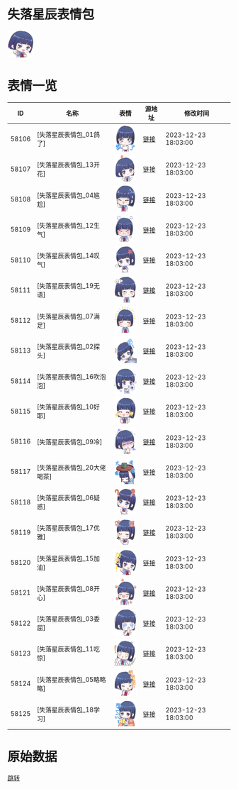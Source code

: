 # 失落星辰表情包

<img src="./cover.png" height="60" alt="cover" />

# 表情一览

|ID|名称|表情|源地址|修改时间|
|----|----|----|----|----|
|58106|[失落星辰表情包_01鸽了]|<img src="./pic/058106_%5B失落星辰表情包_01鸽了%5D.png" height="60" alt="01鸽了"/>|[链接](https://i0.hdslb.com/bfs/garb/c3d30abbe560842c467024268ae7c9382387eb63.png)|2023-12-23 18:03:00|
|58107|[失落星辰表情包_13开花]|<img src="./pic/058107_%5B失落星辰表情包_13开花%5D.png" height="60" alt="13开花"/>|[链接](https://i0.hdslb.com/bfs/garb/80f5cc5745b3e7b6c14639bcc79cc58f6c26321d.png)|2023-12-23 18:03:00|
|58108|[失落星辰表情包_04尴尬]|<img src="./pic/058108_%5B失落星辰表情包_04尴尬%5D.png" height="60" alt="04尴尬"/>|[链接](https://i0.hdslb.com/bfs/garb/0f010f78c92a127d349729ac6bdf9c471a4d5a90.png)|2023-12-23 18:03:00|
|58109|[失落星辰表情包_12生气]|<img src="./pic/058109_%5B失落星辰表情包_12生气%5D.png" height="60" alt="12生气"/>|[链接](https://i0.hdslb.com/bfs/garb/a52d3a471d0ca6fe184925b3f14f375eaa0f7420.png)|2023-12-23 18:03:00|
|58110|[失落星辰表情包_14叹气]|<img src="./pic/058110_%5B失落星辰表情包_14叹气%5D.png" height="60" alt="14叹气"/>|[链接](https://i0.hdslb.com/bfs/garb/bce7212fc381cc829a6c2380db414f3c22d1fa87.png)|2023-12-23 18:03:00|
|58111|[失落星辰表情包_19无语]|<img src="./pic/058111_%5B失落星辰表情包_19无语%5D.png" height="60" alt="19无语"/>|[链接](https://i0.hdslb.com/bfs/garb/602fdabc20aec6c58566ae58f0bd8d1c5f0428c9.png)|2023-12-23 18:03:00|
|58112|[失落星辰表情包_07满足]|<img src="./pic/058112_%5B失落星辰表情包_07满足%5D.png" height="60" alt="07满足"/>|[链接](https://i0.hdslb.com/bfs/garb/921abd9ea9a86779df3290706d2881194428fc53.png)|2023-12-23 18:03:00|
|58113|[失落星辰表情包_02探头]|<img src="./pic/058113_%5B失落星辰表情包_02探头%5D.png" height="60" alt="02探头"/>|[链接](https://i0.hdslb.com/bfs/garb/7eecb4e56a15383b9a6bcce640d145abc0c6433e.png)|2023-12-23 18:03:00|
|58114|[失落星辰表情包_16吹泡泡]|<img src="./pic/058114_%5B失落星辰表情包_16吹泡泡%5D.png" height="60" alt="16吹泡泡"/>|[链接](https://i0.hdslb.com/bfs/garb/cb9fed98108b6c3819a70861536cda10c7a2a35b.png)|2023-12-23 18:03:00|
|58115|[失落星辰表情包_10好耶]|<img src="./pic/058115_%5B失落星辰表情包_10好耶%5D.png" height="60" alt="10好耶"/>|[链接](https://i0.hdslb.com/bfs/garb/15a2681bbf78b1e72e35fcde9d6092a7492694c2.png)|2023-12-23 18:03:00|
|58116|[失落星辰表情包_09冷]|<img src="./pic/058116_%5B失落星辰表情包_09冷%5D.png" height="60" alt="09冷"/>|[链接](https://i0.hdslb.com/bfs/garb/91a7b5ee1800931c1e754f8e2672a39376723906.png)|2023-12-23 18:03:00|
|58117|[失落星辰表情包_20大佬喝茶]|<img src="./pic/058117_%5B失落星辰表情包_20大佬喝茶%5D.png" height="60" alt="20大佬喝茶"/>|[链接](https://i0.hdslb.com/bfs/garb/6a015f08177849d82e14fdf7240dcc65cd7f2e22.png)|2023-12-23 18:03:00|
|58118|[失落星辰表情包_06疑惑]|<img src="./pic/058118_%5B失落星辰表情包_06疑惑%5D.png" height="60" alt="06疑惑"/>|[链接](https://i0.hdslb.com/bfs/garb/f723482cfc3cf2fa7cc8a2e7b930024d7bb33de8.png)|2023-12-23 18:03:00|
|58119|[失落星辰表情包_17优雅]|<img src="./pic/058119_%5B失落星辰表情包_17优雅%5D.png" height="60" alt="17优雅"/>|[链接](https://i0.hdslb.com/bfs/garb/2c7f3911f1c40a70acf16e2aef57df85a1e35954.png)|2023-12-23 18:03:00|
|58120|[失落星辰表情包_15加油]|<img src="./pic/058120_%5B失落星辰表情包_15加油%5D.png" height="60" alt="15加油"/>|[链接](https://i0.hdslb.com/bfs/garb/8e4cde46a5aec4edd489ed0a67fbc59832c35196.png)|2023-12-23 18:03:00|
|58121|[失落星辰表情包_08开心]|<img src="./pic/058121_%5B失落星辰表情包_08开心%5D.png" height="60" alt="08开心"/>|[链接](https://i0.hdslb.com/bfs/garb/9f025f3ea8b4340e38ed31607e55d694a0ce9897.png)|2023-12-23 18:03:00|
|58122|[失落星辰表情包_03委屈]|<img src="./pic/058122_%5B失落星辰表情包_03委屈%5D.png" height="60" alt="03委屈"/>|[链接](https://i0.hdslb.com/bfs/garb/4559225c917a84adf85124731c13477f8516afae.png)|2023-12-23 18:03:00|
|58123|[失落星辰表情包_11吃惊]|<img src="./pic/058123_%5B失落星辰表情包_11吃惊%5D.png" height="60" alt="11吃惊"/>|[链接](https://i0.hdslb.com/bfs/garb/a29da2633b89190266140d9adc665c55912c835a.png)|2023-12-23 18:03:00|
|58124|[失落星辰表情包_05略略略]|<img src="./pic/058124_%5B失落星辰表情包_05略略略%5D.png" height="60" alt="05略略略"/>|[链接](https://i0.hdslb.com/bfs/garb/514afe1d5b1ee44b9b83527293700f9536d22212.png)|2023-12-23 18:03:00|
|58125|[失落星辰表情包_18学习]|<img src="./pic/058125_%5B失落星辰表情包_18学习%5D.png" height="60" alt="18学习"/>|[链接](https://i0.hdslb.com/bfs/garb/806cc99e4c96671143af8239f2ae134598a08458.png)|2023-12-23 18:03:00|

# 原始数据

[跳转](./raw.json)

